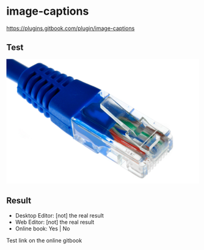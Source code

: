 # image-captions

https://plugins.gitbook.com/plugin/image-captions


## Test

![Ethernet title](eth.jpg)


## Result
- Desktop Editor: [not] the real result 
- Web Editor: [not] the real result 
- Online book: Yes | No

Test link on the online gitbook
